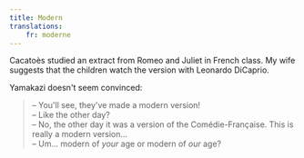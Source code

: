 ```yaml
---
title: Modern
translations:
    fr: moderne
---
```


Cacatoès studied an extract from Romeo and Juliet in French class. My wife suggests that the children watch the version with Leonardo DiCaprio. 

Yamakazi doesn't seem convinced:

> – You'll see, they've made a modern version!  
> – Like the other day?  
> – No, the other day it was a version of the Comédie-Française. This is really a modern version...  
> – Um... modern of _your_ age or modern of _our_ age?
